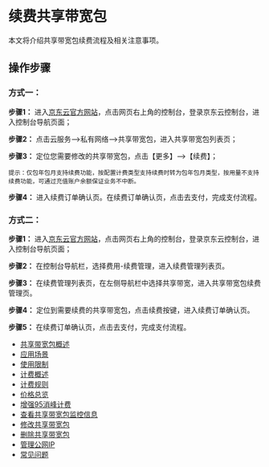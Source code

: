 # 续费共享带宽包

本文将介绍共享带宽包续费流程及相关注意事项。

## 操作步骤

### 方式一：

**步骤1：** 进入[京东云官方网站](https://www.jdcloud.com/)，点击网页右上角的控制台，登录京东云控制台，进入控制台导航页面；

**步骤2：** 点击云服务-->私有网络-->共享带宽包，进入共享带宽包列表页；

**步骤3：** 定位您需要修改的共享带宽包，点击【更多】-->【续费】；
```
提示：仅包年包月支持续费功能，按配置计费类型支持续费时转为包年包月类型，按用量不支持续费功能，可通过充值账户余额保证业务不中断。
```

**步骤4：** 进入续费订单确认页。在续费订单确认页，点击去支付，完成支付流程。

### 方式二：

**步骤1：** 进入[京东云官方网站](https://www.jdcloud.com/)，点击网页右上角的控制台，登录京东云控制台，进入控制台导航页面；

**步骤2：** 在控制台导航栏，选择费用-续费管理，进入续费管理列表页。

**步骤3：** 在续费管理列表页，在左侧导航栏中选择共享带宽，进入共享带宽包续费管理页。

**步骤4：** 定位到需要续费的共享带宽包，点击续费按键，进入续费订单确认页。

**步骤5：** 在续费订单确认页，点击去支付，完成支付流程。
- [共享带宽包概述](../Introductions/Product-Overview.md)
- [应用场景](../Introductions/Application-Scenarios.md)
- [使用限制](../Introductions/Restrictions.md)
- [计费概述](../Pricing/Billing-Overview.md)
- [计费规则](../Pricing/Billed-Rules.md)
- [价格总览](../Pricing/Price-Overview.md)
- [增强95消峰计费](../Pricing/Charge-By-Usage/Enhance95th-Eliminate.md)
- [查看共享带宽包监控信息](View-Monitoring.md)
- [修改共享带宽包](Modify-Bwp.md)
- [删除共享带宽包](Delete-Bwp.md)
- [管理公网IP](../Getting-Started/Manage-IP.md)
- [常见问题](../FAQ/FAQ.md)
